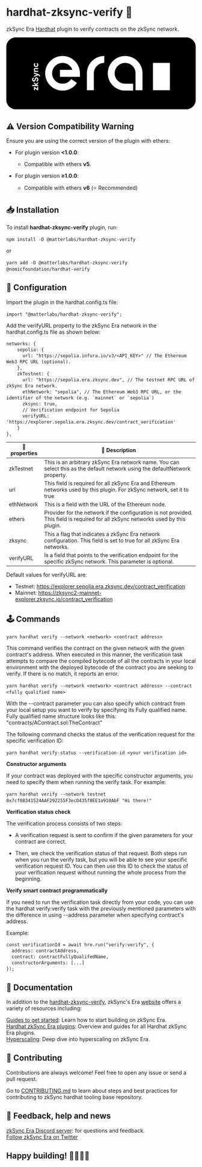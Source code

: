 # hardhat-zksync-verify 🚀

zkSync Era [Hardhat](https://hardhat.org/) plugin to verify contracts on the zkSync network.

![Era Logo](https://github.com/matter-labs/era-contracts/raw/main/eraLogo.svg)

## ⚠️ Version Compatibility Warning

Ensure you are using the correct version of the plugin with ethers:
- For plugin version **<1.0.0**:
  - Compatible with ethers **v5**.

- For plugin version **≥1.0.0**:
  - Compatible with ethers **v6** (⭐ Recommended)

## 📥 Installation

To install **hardhat-zksync-verify** plugin, run:

`npm install -D @matterlabs/hardhat-zksync-verify`

or

`yarn add -D @matterlabs/hardhat-zksync-verify @nomicfoundation/hardhat-verify`

## 🔩	Configuration

Import the plugin in the hardhat.config.ts file:

`import "@matterlabs/hardhat-zksync-verify";`

Add the verifyURL property to the zkSync Era network in the hardhat.config.ts file as shown below:

```
networks: {
    sepolia: {
      url: "https://sepolia.infura.io/v3/<API_KEY>" // The Ethereum Web3 RPC URL (optional).
    },
    zkTestnet: {
      url: "https://sepolia.era.zksync.dev", // The testnet RPC URL of zkSync Era network.
      ethNetwork: "sepolia", // The Ethereum Web3 RPC URL, or the identifier of the network (e.g. `mainnet` or `sepolia`)
      zksync: true,
      // Verification endpoint for Sepolia
      verifyURL: 'https://explorer.sepolia.era.zksync.dev/contract_verification'
    }
},

```
| 🔧 properties              | 📄 Description                                                                                                                       |
|----------------------------|--------------------------------------------------------------------------------------------------------------------------------------|
| zkTestnet                  | This is an arbitrary zkSync Era network name. You can select this as the default network using the defaultNetwork property.          |
| url                        | This field is required for all zkSync Era and Ethereum networks used by this plugin. For zkSync network, set it to true              |
| ethNetwork                 | This is a field with the URL of the Ethereum node.                                                                                   |
| ethers                     | Provider for the network if the configuration is not provided. This field is required for all zkSync networks used by this plugin.   |
| zksync                     | This a flag that indicates a zkSync Era network configuration. This field is set to true for all zkSync Era networks.                |
| verifyURL                  | Is a field that points to the verification endpoint for the specific zkSync network. This parameter is optional.                     |

Default values for verifyURL are:

- Testnet: https://explorer.sepolia.era.zksync.dev/contract_verification
- Mainnet: https://zksync2-mainnet-explorer.zksync.io/contract_verification

## 🕹 Commands

`yarn hardhat verify --network <network> <contract address>`

This command verifies the contract on the given network with the given contract's address.
When executed in this manner, the verification task attempts to compare the compiled bytecode of all the contracts in your local environment with the deployed bytecode of the contract you are seeking to verify. If there is no match, it reports an error.

`yarn hardhat verify --network <network> <contract address> --contract <fully qualified name>`

With the --contract parameter you can also specify which contract from your local setup you want to verify by specifying its Fully qualified name. Fully qualified name structure looks like this: "contracts/AContract.sol:TheContract"

The following command checks the status of the verification request for the specific verification ID:

`yarn hardhat verify-status --verification-id <your verification id>`



**Constructor arguments**

If your contract was deployed with the specific constructor arguments, you need to specify them when running the verify task. For example:

`yarn hardhat verify --network testnet 0x7cf08341524AAF292255F3ecD435f8EE1a910AbF "Hi there!"`

**Verification status check**

The verification process consists of two steps:

- A verification request is sent to confirm if the given parameters for your contract are correct.

- Then, we check the verification status of that request. Both steps run when you run the verify task, but you will be able to see your specific verification request ID. You can then use this ID to check the status of your verification request without running the whole process from the beginning.

**Verify smart contract programmatically**

If you need to run the verification task directly from your code, you can use the hardhat verify:verify task with the previously mentioned parameters with the difference in using --address parameter when specifying contract's address.

Example:

```
const verificationId = await hre.run("verify:verify", {
  address: contractAddress,
  contract: contractFullyQualifedName,
  constructorArguments: [...]
});
```
## 📝 Documentation

In addition to the [hardhat-zksync-verify](https://era.zksync.io/docs/tools/hardhat/hardhat-zksync-verify.html), zkSync's Era [website](https://era.zksync.io/docs/) offers a variety of resources including:

[Guides to get started](https://era.zksync.io/docs/dev/building-on-zksync/hello-world.html): Learn how to start building on zkSync Era.\
[Hardhat zkSync Era plugins](https://era.zksync.io/docs/tools/hardhat/getting-started.html): Overview and guides for all Hardhat zkSync Era plugins.\
[Hyperscaling](https://era.zksync.io/docs/reference/concepts/hyperscaling.html#what-are-hyperchains): Deep dive into hyperscaling on zkSync Era.

## 🤝 Contributing

Contributions are always welcome! Feel free to open any issue or send a pull request.

Go to [CONTRIBUTING.md](https://github.com/matter-labs/hardhat-zksync/blob/main/.github/CONTRIBUTING.md) to learn about steps and best practices for contributing to zkSync hardhat tooling base repository.  


## 🙌 Feedback, help and news

[zkSync Era Discord server](https://join.zksync.dev/): for questions and feedback.\
[Follow zkSync Era on Twitter](https://twitter.com/zksync)

## Happy building! 👷‍♀️👷‍♂️